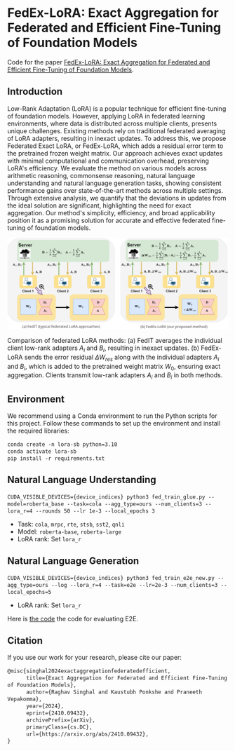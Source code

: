 # FedEx-LoRA: Exact Aggregation for Federated and Efficient Fine-Tuning of Foundation Models

Code for the paper [FedEx-LoRA: Exact Aggregation for Federated and Efficient Fine-Tuning of Foundation Models](https://arxiv.org/abs/2410.09432).

## Introduction

Low-Rank Adaptation (LoRA) is a popular technique for efficient fine-tuning of foundation models. However, applying LoRA in federated learning environments, where data is distributed across multiple clients, presents unique challenges. Existing methods rely on traditional federated averaging of LoRA adapters, resulting in inexact updates. To address this, we propose Federated Exact LoRA, or FedEx-LoRA, which adds a residual error term to the pretrained frozen weight matrix. Our approach achieves exact updates with minimal computational and communication overhead, preserving LoRA's efficiency. We evaluate the method on various models across arithmetic reasoning, commonsense reasoning, natural language understanding and natural language generation tasks, showing consistent performance gains over state-of-the-art methods across multiple settings. Through extensive analysis, we quantify that the deviations in updates from the ideal solution are significant, highlighting the need for exact aggregation. Our method's simplicity, efficiency, and broad applicability position it as a promising solution for accurate and effective federated fine-tuning of foundation models.

![FedEx-LoRA Arch](assets/intro.png)

Comparison of federated LoRA methods: (a) FedIT averages the individual client low-rank adapters $A_i$ and $B_i$, resulting in inexact updates. (b) FedEx-LoRA sends the error residual $\Delta W_{res}$ along with the individual adapters $A_i$ and $B_i$, which is added to the pretrained weight matrix $W_0$, ensuring exact aggregation. Clients transmit low-rank adapters $A_i$ and $B_i$ in both methods.


## Environment
We recommend using a Conda environment to run the Python scripts for this project. Follow these commands to set up the environment and install the required libraries:
```
conda create -n lora-sb python=3.10
conda activate lora-sb
pip install -r requirements.txt

```

## Natural Language Understanding

```
CUDA_VISIBLE_DEVICES={device_indices} python3 fed_train_glue.py --model=roberta_base --task=cola --agg_type=ours --num_clients=3 --lora_r=4 --rounds 50 --lr 1e-3 --local_epochs 3
```
- Task: `cola`, `mrpc`, `rte`, `stsb`, `sst2`, `qnli`
- Model: `roberta-base`, `roberta-large`  
- LoRA rank: Set `lora_r`

## Natural Language Generation

```
CUDA_VISIBLE_DEVICES={device_indices} python3 fed_train_e2e_new.py --agg_type=ours --log --lora_r=4 --task=e2e --lr=2e-3 --num_clients=3 --local_epochs=5
```
- LoRA rank: Set `lora_r`

Here is [the code](https://github.com/tuetschek/e2e-metrics) the code for evaluating E2E.

## Citation

If you use our work for your research, please cite our paper:

```
@misc{singhal2024exactaggregationfederatedefficient,
      title={Exact Aggregation for Federated and Efficient Fine-Tuning of Foundation Models}, 
      author={Raghav Singhal and Kaustubh Ponkshe and Praneeth Vepakomma},
      year={2024},
      eprint={2410.09432},
      archivePrefix={arXiv},
      primaryClass={cs.DC},
      url={https://arxiv.org/abs/2410.09432}, 
}
```